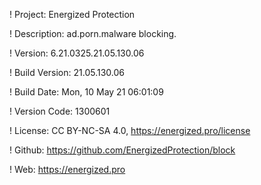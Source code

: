 ! Project: Energized Protection

! Description: ad.porn.malware blocking.

! Version: 6.21.0325.21.05.130.06

! Build Version: 21.05.130.06

! Build Date: Mon, 10 May 21 06:01:09

! Version Code: 1300601

! License: CC BY-NC-SA 4.0, https://energized.pro/license

! Github: https://github.com/EnergizedProtection/block

! Web: https://energized.pro
